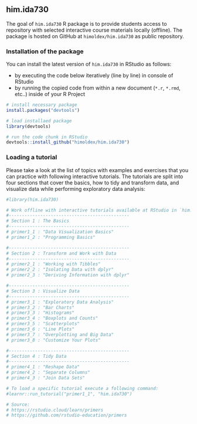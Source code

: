 
<!-- README.md is generated from README.Rmd. Please edit that file -->

## him.ida730

The goal of `him.ida730` R package is to provide students access to
repository with selected interactive course materials locally (offline).
The package is hosted on GitHub at `himoldex/him.ida730` as public
repository.

### Installation of the package

You can install the latest version of `him.ida730` in RStudio as
follows:

-   by executing the code below iteratively (line by line) in console of
    RStudio
-   by running the copied code from within a new document (`*.r`,
    `*.rmd`, etc..) inside of your R Project

``` r
# install necessary package
install.packages("devtools")

# load installaed package
library(devtools)

# run the code chunk in RStudio
devtools::install_github("himoldex/him.ida730")
```

### Loading a tutorial

Please take a look at the list of topics with examples and exercises
that you can practice with following interactive tutorials. The
tutorials are split into four sections that cover the basics, how to
tidy and transform data, and visualize data while performing exploratory
data analysis:

``` r
#library(him.ida730)

# Work offline with interactive tutorials available at RStudio in `him.ida730`:
#----------------------------------------------
# Section 1 : The Basics
#----------------------------------------------
# primer1_1 : "Data Visualization Basics"
# primer1_2 : "Programming Basics"

#----------------------------------------------
# Section 2 : Transform and Work with Data
#----------------------------------------------
# primer2_1 : "Working with Tibbles"
# primer2_2 : "Isolating Data with dplyr"
# primer2_3 : "Deriving Information with dplyr"

#----------------------------------------------
# Section 3 : Visualize Data
#----------------------------------------------
# primer3_1 : "Exploratory Data Analysis"
# primer3_2 : "Bar Charts"
# primer3_3 : "Histograms"
# primer3_4 : "Boxplots and Counts"
# primer3_5 : "Scatterplots"
# primer3_6 : "Line Plots"
# primer3_7 : "Overplotting and Big Data"
# primer3_8 : "Customize Your Plots"

#----------------------------------------------
# Section 4 : Tidy Data
#----------------------------------------------
# primer4_1 : "Reshape Data"
# primer4_2 : "Separate Columns"
# primer4_3 : "Join Data Sets"

# To load a specific tutorial execute a following command:
#learnr::run_tutorial("primer1_1", "him.ida730")

# Source:
# https://rstudio.cloud/learn/primers
# https://github.com/rstudio-education/primers
```
